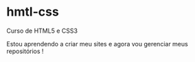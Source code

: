 # hmtl-css
 Curso de HTML5 e CSS3 

 Estou aprendendo a criar meu sites e agora vou gerenciar meus repositórios !
